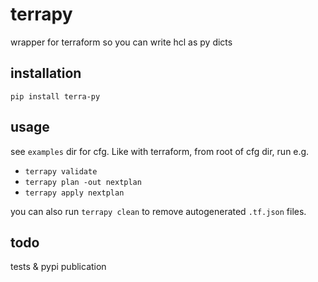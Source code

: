terrapy
=======

wrapper for terraform so you can write hcl as py dicts

installation
------------

`pip install terra-py`

usage
-----

see `examples` dir for cfg. Like with terraform, from root of cfg dir,
run e.g.

- `terrapy validate`
- `terrapy plan -out nextplan`
- `terrapy apply nextplan`

you can also run `terrapy clean` to remove autogenerated `.tf.json`
files.

todo
----

tests & pypi publication
